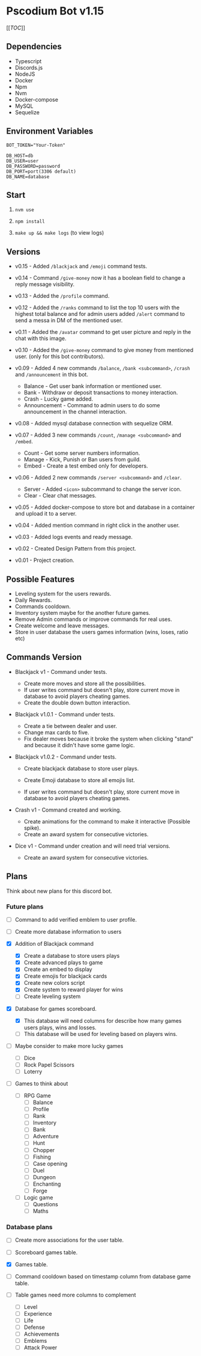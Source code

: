 # Pscodium Bot v1.15

[[_TOC_]]

## Dependencies

- Typescript
- Discords.js
- NodeJS
- Docker
- Npm
- Nvm
- Docker-compose
- MySQL
- Sequelize

## Environment Variables

```
BOT_TOKEN="Your-Token"

DB_HOST=db
DB_USER=user
DB_PASSWORD=password
DB_PORT=port(3306 default)
DB_NAME=database

```

## Start


1. `nvm use`

2. `npm install`

3. `make up && make logs` (to view logs)

## Versions

- v0.15 - Added `/blackjack` and `/emoji` command tests.

- v0.14 - Command `/give-money` now it has a boolean field to change a reply message visibility.

- v0.13 - Added the `/profile` command.

- v0.12 - Added the `/ranks` command to list the top 10 users with the highest total balance and for admin users added `/alert` command to send a messa in DM of the mentioned user. 

- v0.11 - Added the `/avatar` command to get user picture and reply in the chat with this image.

- v0.10 - Added the `/give-money` command to give money from mentioned user. (only for this bot contributors).

- v0.09 - Added 4 new commands `/balance`, `/bank <subcommand>`, `/crash` and `/announcement` in this bot.
  - Balance - Get user bank information or mentioned user.
  - Bank - Withdraw or deposit transactions to money interaction.
  - Crash - Lucky game added.
  - Announcement - Command to admin users to do some announcement in the channel interaction.

- v0.08 - Added mysql database connection with sequelize ORM.

- v0.07 - Added 3 new commands `/count`, `/manage <subcommand>` and `/embed`.
  - Count - Get some server numbers information.
  - Manage - Kick, Punish or Ban users from guild.
  - Embed - Create a test embed only for developers.

- v0.06 - Added 2 new commands `/server <subcommand>` and `/clear`.
  - Server - Added `<icon>` subcommand to change the server icon.
  - Clear - Clear chat messages.

- v0.05 - Added docker-compose to store bot and database in a container and upload it to a server.

- v0.04 - Added mention command in right click in the another user.

- v0.03 - Added logs events and ready message.

- v0.02 - Created Design Pattern from this project.

- v0.01 - Project creation.

## Possible Features

- Leveling system for the users rewards.
- Daily Rewards.
- Commands cooldown.
- Inventory system maybe for the another future games.
- Remove Admin commands or improve commands for real uses.
- Create welcome and leave messages.
- Store in user database the users games information (wins, loses, ratio etc)

## Commands Version

- Blackjack v1 - Command under tests.
  - Create more moves and store all the possibilities.
  - If user writes command but doesn't play, store current move in database to avoid players cheating games.
  - Create the double down button interaction.
- Blackjack v1.0.1 - Command under tests.
  - Create a tie between dealer and user.
  - Change max cards to five.
  - Fix dealer moves because it broke the system when clicking "stand" and because it didn't have some game logic.

- Blackjack v1.0.2 - Command under tests.

  - Create blackjack database to store user plays.
  - Create Emoji database to store all emojis list.

  - If user writes command but doesn't play, store current move in database to avoid players cheating games.

- Crash v1 - Command created and working.
  - Create animations for the command to make it interactive (Possible spike).
  - Create an award system for consecutive victories.

- Dice v1 - Command under creation and will need trial versions.
  - Create an award system for consecutive victories.

## Plans

Think about new plans for this discord bot.

### Future plans

- [ ] Command to add verified emblem to user profile.

- [ ] Create more database information to users
- [x] Addition of Blackjack command
  - [x] Create a database to store users plays
  - [x] Create advanced plays to game
  - [x] Create an embed to display
  - [x] Create emojis for blackjack cards
  - [x] Create new colors script
  - [x] Create system to reward player for wins
  - [ ] Create leveling system

- [x] Database for games scoreboard.
  - [x] This database will need columns for describe how many games users plays, wins and losses.
  - [ ] This database will be used for leveling based on players wins.

- [ ] Maybe consider to make more lucky games
  - [ ] Dice
  - [ ] Rock Papel Scissors
  - [ ] Loterry

- [ ] Games to think about
  - [ ] RPG Game
    - [ ] Balance
    - [ ] Profile
    - [ ] Rank
    - [ ] Inventory
    - [ ] Bank
    - [ ] Adventure
    - [ ] Hunt
    - [ ] Chopper
    - [ ] Fishing
    - [ ] Case opening
    - [ ] Duel
    - [ ] Dungeon
    - [ ] Enchanting
    - [ ] Forge 
  - [ ] Logic game
    - [ ] Questions
    - [ ] Maths

### Database plans

- [ ] Create more associations for the user table.
- [ ] Scoreboard games table.
- [x] Games table.
- [ ] Command cooldown based on timestamp column from database game table.

- [ ] Table games need more columns to complement
  - [ ] Level
  - [ ] Experience
  - [ ] Life
  - [ ] Defense
  - [ ] Achievements
  - [ ] Emblems
  - [ ] Attack Power
